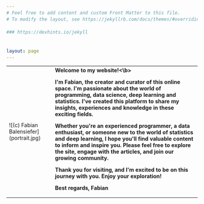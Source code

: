 ```yaml
---
# Feel free to add content and custom Front Matter to this file.
# To modify the layout, see https://jekyllrb.com/docs/themes/#overriding-theme-defaults

### https://devhints.io/jekyll


layout: page
---
```

<table border="0">
<tr>
<td>![(c) Fabian Balensiefer](portrait.jpg)</td>
<td><b>Welcome to my website!<\b>

I'm Fabian, the creator and curator of this online space. I'm passionate about the world of programming, data science, deep learning and statistics. I've created this platform to share my insights, experiences and knowledge in these exciting fields.

Whether you're an experienced programmer, a data enthusiast, or someone new to the world of statistics and deep learning, I hope you'll find valuable content to inform and inspire you. Please feel free to explore the site, engage with the articles, and join our growing community. 

Thank you for visiting, and I'm excited to be on this journey with you. Enjoy your exploration!

Best regards,
Fabian<br></td>
</tr>
</table>
